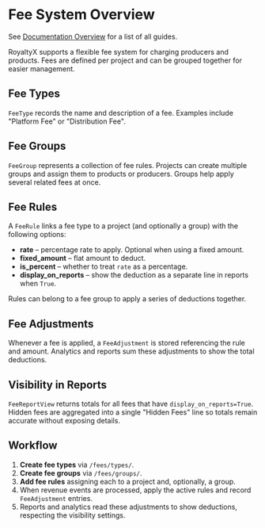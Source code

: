 # Fee System Overview
See [Documentation Overview](DOCUMENTATION_OVERVIEW.md) for a list of all guides.


RoyaltyX supports a flexible fee system for charging producers and products. Fees are defined per project and can be grouped together for easier management.

## Fee Types

`FeeType` records the name and description of a fee. Examples include "Platform Fee" or "Distribution Fee".

## Fee Groups

`FeeGroup` represents a collection of fee rules. Projects can create multiple groups and assign them to products or producers. Groups help apply several related fees at once.

## Fee Rules

A `FeeRule` links a fee type to a project (and optionally a group) with the following options:

- **rate** – percentage rate to apply. Optional when using a fixed amount.
- **fixed_amount** – flat amount to deduct.
- **is_percent** – whether to treat `rate` as a percentage.
- **display_on_reports** – show the deduction as a separate line in reports when `True`.

Rules can belong to a fee group to apply a series of deductions together.

## Fee Adjustments

Whenever a fee is applied, a `FeeAdjustment` is stored referencing the rule and amount. Analytics and reports sum these adjustments to show the total deductions.

## Visibility in Reports

`FeeReportView` returns totals for all fees that have `display_on_reports=True`. Hidden fees are aggregated into a single "Hidden Fees" line so totals remain accurate without exposing details.

## Workflow

1. **Create fee types** via `/fees/types/`.
2. **Create fee groups** via `/fees/groups/`.
3. **Add fee rules** assigning each to a project and, optionally, a group.
4. When revenue events are processed, apply the active rules and record `FeeAdjustment` entries.
5. Reports and analytics read these adjustments to show deductions, respecting the visibility settings.
